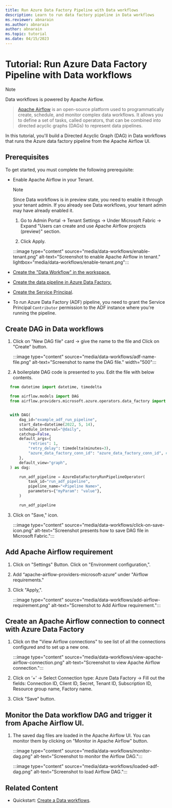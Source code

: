 ```yaml
---
title: Run Azure Data Factory Pipeline with Data workflows
description: Learn to run data factory pipeline in Data workflows
ms.reviewer: abnarain
ms.author: abnarain
author: abnarain
ms.topic: tutorial
ms.date: 04/15/2023
---
```


# Tutorial: Run Azure Data Factory Pipeline with Data workflows

> [!NOTE]
> Data workflows is powered by Apache Airflow.

> [Apache Airflow](https://airflow.apache.org/) is an open-source platform used to programmatically create, schedule, and monitor complex data workflows. It allows you to define a set of tasks, called operators, that can be combined into directed acyclic graphs (DAGs) to represent data pipelines.

In this tutorial, you'll build a Directed Acyclic Graph (DAG) in Data workflows that runs the Azure data factory pipeline from the Apache Airflow UI.

## Prerequisites

To get started, you must complete the following prerequisite:

- Enable Apache Airflow in your Tenant.
  > [!NOTE]
  > Since Data workflows is in preview state, you need to enable it through your tenant admin. If you already see Data workflows, your tenant admin may have already enabled it.

  1. Go to Admin Portal -> Tenant Settings -> Under Microsoft Fabric -> Expand "Users can create and use Apache Airflow projects (preview)" section.

  2. Click Apply.

    :::image type="content" source="media/data-workflows/enable-tenant.png" alt-text="Screenshot to enable Apache Airflow in tenant." lightbox="media/data-workflows/enable-tenant.png":::

- [Create the "Data Workflow" in the workspace.](../data-factory/create-data-workflows.md)

- [Create the data pipeline in Azure Data Factory.](https://learn.microsoft.com/azure/data-factory/tutorial-copy-data-portal)

- [Create the Service Principal](https://learn.microsoft.com/entra/identity-platform/howto-create-service-principal-portal).

- To run Azure Data Factory (ADF) pipeline, you need to grant the Service Principal `Contributor` permission to the ADF instance where you're running the pipeline.

## Create DAG in Data workflows

1. Click on "New DAG file" card -> give the name to the file and Click on "Create" button.

    :::image type="content" source="media/data-workflows/adf-name-file.png" alt-text="Screenshot to name the DAG file." width="500":::

2. A boilerplate DAG code is presented to you. Edit the file with below contents.

```python
  from datetime import datetime, timedelta

  from airflow.models import DAG
  from airflow.providers.microsoft.azure.operators.data_factory import AzureDataFactoryRunPipelineOperator


  with DAG(
      dag_id="example_adf_run_pipeline",
      start_date=datetime(2022, 5, 14),
      schedule_interval="@daily",
      catchup=False,
      default_args={
          "retries": 1,
          "retry_delay": timedelta(minutes=3),
          "azure_data_factory_conn_id": "azure_data_factory_conn_id", #This is a connection created on Airflow UI
      },
      default_view="graph",
  ) as dag:

      run_adf_pipeline = AzureDataFactoryRunPipelineOperator(
          task_id="run_adf_pipeline",
          pipeline_name="<Pipeline Name>",
          parameters={"myParam": "value"},
      )

      run_adf_pipeline
```

3. Click on "Save," icon.

    :::image type="content" source="media/data-workflows/click-on-save-icon.png" alt-text="Screenshot presents how to save DAG file in Microsoft Fabric.":::

## Add Apache Airflow requirement

1. Click on "Settings" Button. Click on "Environment configuration,".

2. Add “apache-airflow-providers-microsoft-azure” under "Airflow requirements."

3. Click "Apply,".

    :::image type="content" source="media/data-workflows/add-airflow-requirement.png" alt-text="Screenshot to Add Airflow requirement.":::

## Create an Apache Airflow connection to connect with Azure Data Factory

1. Click on the "View Airflow connections" to see list of all the connections configured and to set up a new one.

    :::image type="content" source="media/data-workflows/view-apache-airflow-connection.png" alt-text="Screenshot to view Apache Airflow connection.":::

2. Click on ‘+’ -> Select Connection type: Azure Data Factory -> Fill out the fields: Connection ID, Client ID, Secret, Tenant ID, Subscription ID, Resource group name, Factory name.

3. Click "Save" button.

## Monitor the Data workflow DAG and trigger it from Apache Airflow UI.

1. The saved dag files are loaded in the Apache Airflow UI. You can monitor them by clicking on "Monitor in Apache Airflow" button.

    :::image type="content" source="media/data-workflows/monitor-dag.png" alt-text="Screenshot to monitor the Airflow DAG.":::

    :::image type="content" source="media/data-workflows/loaded-adf-dag.png" alt-text="Screenshot to load Airflow DAG.":::

## Related Content

- Quickstart: [Create a Data workflows](../data-factory/create-data-workflows.md).
